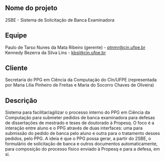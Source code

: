 Nome do projeto
---------------
2SBE - Sistema de Solicitação de Banca Examinadora

Equipe
------
Paulo de Tarso Nunes da Mata Ribeiro (gerente) - ptnmr@cin.ufpe.br<br>
Kennedy Bezerra da Silva Lins - kbsl@cin.ufpe.br

Cliente
-------
Secretaria do PPG em Ciência da Computação do CIn/UFPE (representada por Maria Lilia Pinheiro de Freitas e Maria do Socorro Chaves de Oliveira)

Descrição
---------
Sistema para facilitar/agilizar o processo interno do PPG em Ciência da Computação para submeter pedidos de banca examinadora para defesas de dissertações de mestrado e teses de doutorado à Propesq. O foco é a interação entre aluno e o PPG através de duas interfaces: uma para submissão do pedido de banca pelo aluno e outra para o tratamento desses pedidos, pelo PPG.
A ideia é que o PPG possa gerar, a partir do 2SBE, o formulário de solicitação de banca e outros documentos automaticamente, para composição do processo físico enviado à Propesq e para a defesa, em si.
